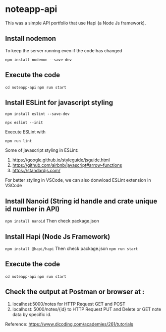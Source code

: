 # noteapp-api

This was a simple API portfolio that use Hapi (a Node Js framework).

## Install nodemon 
To keep the server running even if the code has changed

`npm install nodemon --save-dev`

## Execute the code

`cd noteapp-api`
`npm run start`

## Install ESLint for javascript styling

`npm install eslint --save-dev`

`npx eslint --init`

Execute ESLint with

`npm run lint`

Some of javascript styling in ESLint:
1. https://google.github.io/styleguide/jsguide.html
2. https://github.com/airbnb/javascript#arrow-functions
3. https://standardjs.com/

For better styling in VSCode, we can also donwload ESLint extension in VSCode

## Install Nanoid (String id handle and crate unique id number in API)

`npm install nanoid`
Then check package.json

## Install Hapi (Node Js Framework)

`npm install @hapi/hapi`
Then check package.json
`npm run start`

## Execute the code

`cd noteapp-api`
`npm run start`

## Check the output at Postman or browser at :
1. localhost:5000/notes for HTTP Request GET and POST
2. localhost: 5000/notes/{id} to HTTP Request PUT and Delete or GET note data by specific id.

Reference: https://www.dicoding.com/academies/261/tutorials
